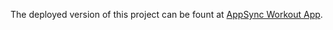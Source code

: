 The deployed version of this project can be fount at [AppSync Workout App](http://appsync-workout-app.s3-website.us-east-2.amazonaws.com).
